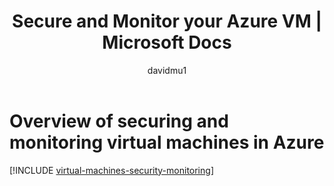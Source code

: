 ﻿---
title: Secure and Monitor your Azure VM | Microsoft Docs
description: Learn about securing and monitoring Windows and Linux virtual machines in Azure.
services: virtual-machines-linux
documentationcenter: ''
author: davidmu1
manager: timlt
editor: tysonn
tags: azure-resource-manager

ms.assetid:
ms.service: virtual-machines-linux
ms.workload: infrastructure-services
ms.tgt_pltfrm: vm-linux
ms.date: 08/14/2017
ms.author: davidmu
---

# Overview of securing and monitoring virtual machines in Azure

[!INCLUDE [virtual-machines-security-monitoring](../../../includes/virtual-machines-security-monitoring.md)]

